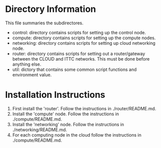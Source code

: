 Directory Information
=====================

This file summaries the subdirectores.

* control: directory contains scripts for setting up the control node.
* compute: directory contains scripts for setting up the compute nodes.
* networking: directory contains scripts for setting up cloud networking node.
* router: directory contains scripts for setting out a router/gateway between
        the CLOUD and ITTC networks. This must be done before anything else.
* util: dictory that contains some common script functions and environment value.

Installation Instructions
=========================

1. First install the 'router'. Follow the instructions in ./router/README.md.
2. Install the 'compute' node. Follow the instructions in ./compute/README.md.
3. Install the 'networking' node. Follow the instructions in ./networking/README.md.
4. For each computing node in the cloud follow the instructions in ./compute/README.md.
 
